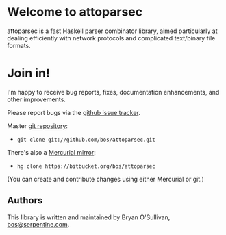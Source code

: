 # Welcome to attoparsec

attoparsec is a fast Haskell parser combinator library, aimed
particularly at dealing efficiently with network protocols and
complicated text/binary file formats.

# Join in!

I'm happy to receive bug reports, fixes, documentation enhancements,
and other improvements.

Please report bugs via the
[github issue tracker](https://github.com/bos/attoparsec/issues).

Master [git repository](https://github.com/bos/attoparsec):

* `git clone git://github.com/bos/attoparsec.git`

There's also a [Mercurial mirror](https://bitbucket.org/bos/attoparsec):

* `hg clone https://bitbucket.org/bos/attoparsec`

(You can create and contribute changes using either Mercurial or git.)

Authors
-------

This library is written and maintained by Bryan O'Sullivan,
<bos@serpentine.com>.
